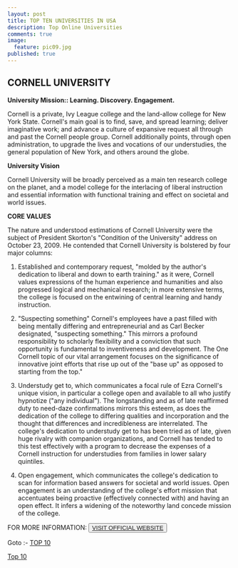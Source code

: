 ```yaml
---
layout: post
title: TOP TEN UNIVERSITIES IN USA
description: Top Online Universities
comments: true
image:
  feature: pic09.jpg
published: true
---
```

## CORNELL UNIVERSITY ##

**University Mission:: Learning. Discovery. Engagement.**

Cornell is a private, Ivy League college and the land-allow college for New York State. Cornell's main goal is to find, save, and spread learning; deliver imaginative work; and advance a culture of expansive request all through and past the Cornell people group. Cornell additionally points, through open administration, to upgrade the lives and vocations of our understudies, the general population of New York, and others around the globe.

**University Vision**

Cornell University will be broadly perceived as a main ten research college on the planet, and a model college for the interlacing of liberal instruction and essential information with functional training and effect on societal and world issues.

**CORE VALUES**

The nature and understood estimations of Cornell University were the subject of President Skorton's "Condition of the University" address on October 23, 2009. He contended that Cornell University is bolstered by four major columns:

1. Established and contemporary request, "molded by the author's dedication to liberal and down to earth training." as it were, Cornell values expressions of the human experience and humanities and also progressed logical and mechanical research; in more extensive terms, the college is focused on the entwining of central learning and handy instruction.

2. "Suspecting something" Cornell's employees have a past filled with being mentally differing and entrepreneurial and as Carl Becker designated, "suspecting something." This mirrors a profound responsibility to scholarly flexibility and a conviction that such opportunity is fundamental to inventiveness and development. The One Cornell topic of our vital arrangement focuses on the significance of innovative joint efforts that rise up out of the "base up" as opposed to starting from the top."

3. Understudy get to, which communicates a focal rule of Ezra Cornell's unique vision, in particular a college open and available to all who justify hypnotize ("any individual"). The longstanding and as of late reaffirmed duty to need-daze confirmations mirrors this esteem, as does the dedication of the college to differing qualities and incorporation and the thought that differences and incredibleness are interrelated. The college's dedication to understudy get to has been tried as of late, given huge rivalry with companion organizations, and Cornell has tended to this test effectively with a program to decrease the expenses of a Cornell instruction for understudies from families in lower salary quintiles.

4. Open engagement, which communicates the college's dedication to scan for information based answers for societal and world issues. Open engagement is an understanding of the college's effort mission that accentuates being proactive (effectively connected with) and having an open effect. It infers a widening of the noteworthy land concede mission of the college.

FOR MORE INFORMATION:
<button><a href="http://www.cornell.edu/">VISIT OFFICIAL WEBSITE</a></button>

Goto :- [TOP 10](/topten/top-online-universities10/)

<md-button class="btn1"><a href="/topten/top-online-universities10/">Top 10</md-button>
